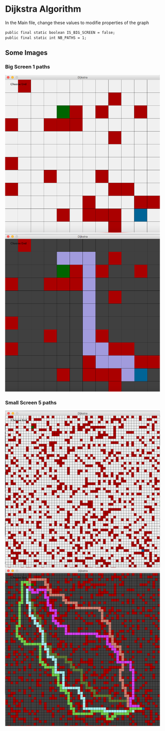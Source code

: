 # Dijkstra Algorithm

In the Main file, change these values to modifie properties of the graph

`public final static boolean IS_BIG_SCREEN = false;`  
`public final static int NB_PATHS = 1;` 

## Some Images

### Big Screen 1 paths
![alt text](https://raw.githubusercontent.com/TristanMngr/Dikjstra/master/images/small.png)
![alt text](https://raw.githubusercontent.com/TristanMngr/Dikjstra/master/images/small-finish.png)

### Small Screen 5 paths
![alt text](https://raw.githubusercontent.com/TristanMngr/Dikjstra/master/images/big.png)
![alt text](https://raw.githubusercontent.com/TristanMngr/Dikjstra/master/images/big-finish.png)


